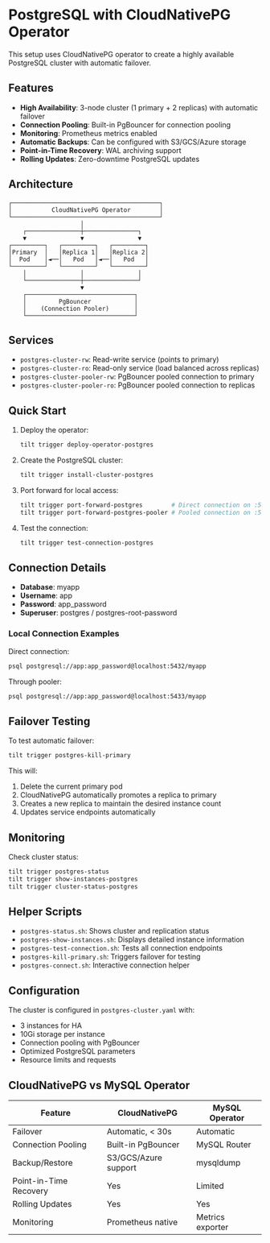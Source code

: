 # PostgreSQL with CloudNativePG Operator

This setup uses CloudNativePG operator to create a highly available PostgreSQL cluster with automatic failover.

## Features

- **High Availability**: 3-node cluster (1 primary + 2 replicas) with automatic failover
- **Connection Pooling**: Built-in PgBouncer for connection pooling
- **Monitoring**: Prometheus metrics enabled
- **Automatic Backups**: Can be configured with S3/GCS/Azure storage
- **Point-in-Time Recovery**: WAL archiving support
- **Rolling Updates**: Zero-downtime PostgreSQL updates

## Architecture

```
┌─────────────────────────────────────────┐
│           CloudNativePG Operator        │
└─────────────────────────────────────────┘
                    │
    ┌───────────────┼───────────────┐
    ▼               ▼               ▼
┌─────────┐   ┌─────────┐   ┌─────────┐
│Primary  │   │Replica 1│   │Replica 2│
│  Pod    │◄──│   Pod   │◄──│   Pod   │
└─────────┘   └─────────┘   └─────────┘
    │               │               │
    └───────────────┼───────────────┘
                    ▼
    ┌──────────────────────────────┐
    │         PgBouncer            │
    │    (Connection Pooler)       │
    └──────────────────────────────┘
```

## Services

- `postgres-cluster-rw`: Read-write service (points to primary)
- `postgres-cluster-ro`: Read-only service (load balanced across replicas)
- `postgres-cluster-pooler-rw`: PgBouncer pooled connection to primary
- `postgres-cluster-pooler-ro`: PgBouncer pooled connection to replicas

## Quick Start

1. Deploy the operator:
   ```bash
   tilt trigger deploy-operator-postgres
   ```

2. Create the PostgreSQL cluster:
   ```bash
   tilt trigger install-cluster-postgres
   ```

3. Port forward for local access:
   ```bash
   tilt trigger port-forward-postgres        # Direct connection on :5432
   tilt trigger port-forward-postgres-pooler # Pooled connection on :5433
   ```

4. Test the connection:
   ```bash
   tilt trigger test-connection-postgres
   ```

## Connection Details

- **Database**: myapp
- **Username**: app
- **Password**: app_password
- **Superuser**: postgres / postgres-root-password

### Local Connection Examples

Direct connection:
```bash
psql postgresql://app:app_password@localhost:5432/myapp
```

Through pooler:
```bash
psql postgresql://app:app_password@localhost:5433/myapp
```

## Failover Testing

To test automatic failover:
```bash
tilt trigger postgres-kill-primary
```

This will:
1. Delete the current primary pod
2. CloudNativePG automatically promotes a replica to primary
3. Creates a new replica to maintain the desired instance count
4. Updates service endpoints automatically

## Monitoring

Check cluster status:
```bash
tilt trigger postgres-status
tilt trigger show-instances-postgres
tilt trigger cluster-status-postgres
```

## Helper Scripts

- `postgres-status.sh`: Shows cluster and replication status
- `postgres-show-instances.sh`: Displays detailed instance information
- `postgres-test-connection.sh`: Tests all connection endpoints
- `postgres-kill-primary.sh`: Triggers failover for testing
- `postgres-connect.sh`: Interactive connection helper

## Configuration

The cluster is configured in `postgres-cluster.yaml` with:
- 3 instances for HA
- 10Gi storage per instance
- Connection pooling with PgBouncer
- Optimized PostgreSQL parameters
- Resource limits and requests

## CloudNativePG vs MySQL Operator

| Feature | CloudNativePG | MySQL Operator |
|---------|--------------|----------------|
| Failover | Automatic, < 30s | Automatic |
| Connection Pooling | Built-in PgBouncer | MySQL Router |
| Backup/Restore | S3/GCS/Azure support | mysqldump |
| Point-in-Time Recovery | Yes | Limited |
| Rolling Updates | Yes | Yes |
| Monitoring | Prometheus native | Metrics exporter |